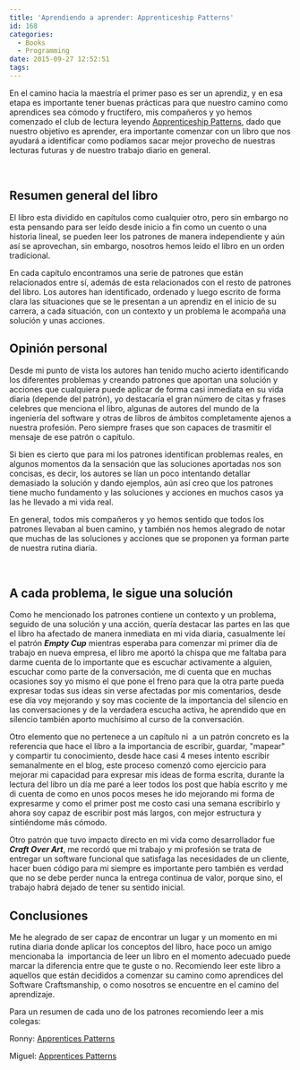 ```yaml
---
title: 'Aprendiendo a aprender: Apprenticeship Patterns'
id: 168
categories:
  - Books
  - Programming
date: 2015-09-27 12:52:51
tags:
---
```


En el camino hacia la maestría el primer paso es ser un aprendiz, y en esa etapa es importante tener buenas prácticas para que nuestro camino como aprendices sea cómodo y fructífero, mis compañeros y yo hemos comenzado el club de lectura leyendo [Apprenticeship Patterns](http://shop.oreilly.com/product/9780596518387.do), dado que nuestro objetivo es aprender, era importante comenzar con un libro que nos ayudará a identificar como podíamos sacar mejor provecho de nuestras lecturas futuras y de nuestro trabajo diario en general.

&nbsp;

## Resumen general del libro

El libro esta dividido en capítulos como cualquier otro, pero sin embargo no esta pensando para ser leído desde inicio a fin como un cuento o una historia lineal, se pueden leer los patrones de manera independiente y aún así se aprovechan, sin embargo, nosotros hemos leído el libro en un orden tradicional.

En cada capítulo encontramos una serie de patrones que están relacionados entre sí, además de esta relacionados con el resto de patrones del libro. Los autores han identificado, ordenado y luego escrito de forma clara las situaciones que se le presentan a un aprendiz en el inicio de su carrera, a cada situación, con un contexto y un problema le acompaña una solución y unas acciones.

## 

## Opinión personal

Desde mi punto de vista los autores han tenido mucho acierto identificando los diferentes problemas y creando patrones que aportan una solución y acciones que cualquiera puede aplicar de forma casi inmediata en su vida diaria (depende del patrón), yo destacaría el gran número de citas y frases celebres que menciona el libro, algunas de autores del mundo de la ingeniería del software y otras de libros de ámbitos completamente ajenos a nuestra profesión. Pero siempre frases que son capaces de trasmitir el mensaje de ese patrón o capítulo.

Si bien es cierto que para mi los patrones identifican problemas reales, en algunos momentos da la sensación que las soluciones aportadas nos son concisas, es decir, los autores se lían un poco intentando detallar demasiado la solución y dando ejemplos, aún así creo que los patrones tiene mucho fundamento y las soluciones y acciones en muchos casos ya las he llevado a mi vida real.

En general, todos mis compañeros y yo hemos sentido que todos los patrones llevaban al buen camino, y también nos hemos alegrado de notar que muchas de las soluciones y acciones que se proponen ya forman parte de nuestra rutina diaria.

&nbsp;

## A cada problema, le sigue una solución

Como he mencionado los patrones contiene un contexto y un problema, seguido de una solución y una acción, quería destacar las partes en las que el libro ha afectado de manera inmediata en mi vida diaria, casualmente leí el patrón _**Empty Cup**_ mientras esperaba para comenzar mi primer día de trabajo en nueva empresa, el libro me aportó la chispa que me faltaba para darme cuenta de lo importante que es escuchar activamente a alguien, escuchar como parte de la conversación, me di cuenta que en muchas ocasiones soy yo mismo el que pone el freno para que la otra parte pueda expresar todas sus ideas sin verse afectadas por mis comentarios, desde ese día voy mejorando y soy mas cociente de la importancia del silencio en las conversaciones y de la verdadera escucha activa, he aprendido que en silencio también aporto muchísimo al curso de la conversación.

Otro elemento que no pertenece a un capítulo ni  a un patrón concreto es la referencia que hace el libro a la importancia de escribir, guardar, "mapear" y compartir tu conocimiento, desde hace casi 4 meses intento escribir semanalmente en el blog, este proceso comenzó como ejercicio para mejorar mi capacidad para expresar mis ideas de forma escrita, durante la lectura del libro un día me paré a leer todos los post que había escrito y me di cuenta de como en unos pocos meses he ido mejorando mi forma de expresarme y como el primer post me costo casi una semana escribirlo y ahora soy capaz de escribir post más largos, con mejor estructura y  sintiéndome más cómodo.

Otro patrón que tuvo impacto directo en mi vida como desarrollador fue _**Craft Over Art**_, me recordó que mi trabajo y mi profesión se trata de entregar un software funcional que satisfaga las necesidades de un cliente, hacer buen código para mi siempre es importante pero también es verdad que no se debe perder nunca la entrega continua de valor, porque sino, el trabajo habrá dejado de tener su sentido inicial.

#### 

## Conclusiones

Me he alegrado de ser capaz de encontrar un lugar y un momento en mi rutina diaria donde aplicar los conceptos del libro, hace poco un amigo mencionaba la  importancia de leer un libro en el momento adecuado puede marcar la diferencia entre que te guste o no. Recomiendo leer este libro a aquellos que están decididos a comenzar su camino como aprendices del Software Craftsmanship, o como nosotros se encuentre en el camino del aprendizaje.

Para un resumen de cada uno de los patrones recomiendo leer a mis colegas:

Ronny: [Apprentices Patterns](http://ronnyancorini.es/blog/index.php/2015/09/07/apprentices-patterns/)

Miguel: [Apprentices Patterns](http://miguelviera.com/blog/apprenticeship-patterns-a-guidance-for-aspiring-software-craftman/)

&nbsp;